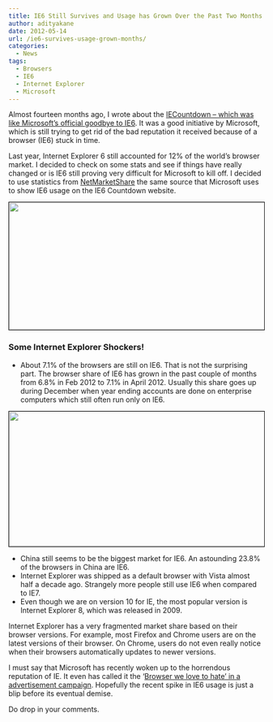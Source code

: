 ```yaml
---
title: IE6 Still Survives and Usage has Grown Over the Past Two Months!
author: adityakane
date: 2012-05-14
url: /ie6-survives-usage-grown-months/
categories:
  - News
tags:
  - Browsers
  - IE6
  - Internet Explorer
  - Microsoft
---
```

Almost fourteen months ago, I wrote about the [IECountdown &#8211; which was like Microsoft&#8217;s official goodbye to IE6][1]. It was a good initiative by Microsoft, which is still trying to get rid of the bad reputation it received because of a browser (IE6) stuck in time.

Last year, Internet Explorer 6 still accounted for 12% of the world&#8217;s browser market. I decided to check on some stats and see if things have really changed or is IE6 still proving very difficult for Microsoft to kill off. I decided to use statistics from <a href="http://www.netmarketshare.com/browser-market-share.aspx?qprid=2&qpcustomd=0#" onclick="_gaq.push(['_trackEvent', 'outbound-article', 'http://www.netmarketshare.com/browser-market-share.aspx?qprid=2&qpcustomd=0#', 'NetMarketShare']);" >NetMarketShare</a> the same source that Microsoft uses to show IE6 usage on the IE6 Countdown website.

<a href="http://devilsworkshop.org/ie6-survives-usage-grown-months/ie6_share/" rel="attachment wp-att-57778"><img class="alignnone size-full wp-image-57778" style="border-image: initial; border-width: 1px; border-color: black; border-style: solid;" title="IE6_Share" src="http://cdn.devilsworkshop.org/files/2012/05/IE6_Share.png" alt="" width="594" height="251" /></a>

### Some Internet Explorer Shockers!

  * About 7.1% of the browsers are still on IE6. That is not the surprising part. The browser share of IE6 has grown in the past couple of months from 6.8% in Feb 2012 to 7.1% in April 2012. Usually this share goes up during December when year ending accounts are done on enterprise computers which still often run only on IE6.

<div>
  <span style="font-size: 14px; line-height: 21px;"><a href="http://devilsworkshop.org/ie6-survives-usage-grown-months/ie6_growth_2012/" rel="attachment wp-att-57779"><img class="alignnone size-full wp-image-57779" style="border-image: initial; border-width: 1px; border-color: black; border-style: solid;" title="IE6_growth_2012" src="http://cdn.devilsworkshop.org/files/2012/05/IE6_growth_2012.png" alt="" width="559" height="266" /></a></span>
</div>

  * China still seems to be the biggest market for IE6. An astounding 23.8% of the browsers in China are IE6.
  * Internet Explorer was shipped as a default browser with Vista almost half a decade ago. Strangely more people still use IE6 when compared to IE7.
  * Even though we are on version 10 for IE, the most popular version is Internet Explorer 8, which was released in 2009.

Internet Explorer has a very fragmented market share based on their browser versions. For example, most Firefox and Chrome users are on the latest versions of their browser. On Chrome, users do not even really notice when their browsers automatically updates to newer versions.

I must say that Microsoft has recently woken up to the horrendous reputation of IE. It even has called it the &#8216;[Browser we love to hate&#8217; in a advertisement campaign][2]. Hopefully the recent spike in IE6 usage is just a blip before its eventual demise.

Do drop in your comments.

 [1]: http://devilsworkshop.org/theie6countdown-microsofts-official-goodbye-ie6/
 [2]: http://devilsworkshop.org/microsoft-ad-campaign-calls-browser-loved-hate/
